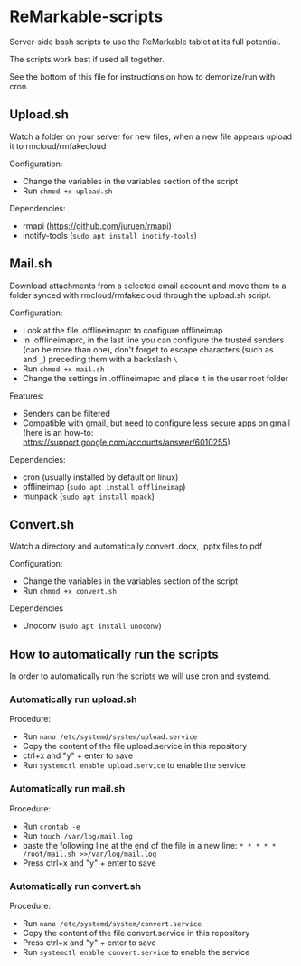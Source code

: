 # ReMarkable-scripts
Server-side bash scripts to use the ReMarkable tablet at its full potential.

The scripts work best if used all together.

See the bottom of this file for instructions on how to demonize/run with cron.


## Upload.sh
Watch a folder on your server for new files, when a new file appears upload it to rmcloud/rmfakecloud

Configuration:
- Change the variables in the variables section of the script
- Run `chmod +x upload.sh`

Dependencies:
- rmapi (https://github.com/juruen/rmapi)
- inotify-tools (`sudo apt install inotify-tools`)

## Mail.sh
Download attachments from a selected email account and move them to a folder synced with rmcloud/rmfakecloud through the upload.sh script.

Configuration:
- Look at the file .offlineimaprc to configure offlineimap
- In .offlineimaprc, in the last line you can configure the trusted senders (can be more than one), don't forget to escape characters (such as `.` and `_`) preceding them with a backslash `\`
- Run `chmod +x mail.sh`
- Change the settings in .offlineimaprc and place it in the user root folder

Features:
- Senders can be filtered
- Compatible with gmail, but need to configure less secure apps on gmail (here is an how-to: https://support.google.com/accounts/answer/6010255)

Dependencies:
- cron (usually installed by default on linux)
- offlineimap (`sudo apt install offlineimap`)
- munpack (`sudo apt install mpack`)

## Convert.sh
Watch a directory and automatically convert .docx, .pptx files to pdf

Configuration:
- Change the variables in the variables section of the script
- Run `chmod +x convert.sh`

Dependencies
- Unoconv (`sudo apt install unoconv`)

## How to automatically run the scripts
In order to automatically run the scripts we will use cron and systemd.

### Automatically run upload.sh
Procedure:
- Run `nano /etc/systemd/system/upload.service`
- Copy the content of the file upload.service in this repository
- ctrl+x and "y" + enter to save
- Run `systemctl enable upload.service` to enable the service

### Automatically run mail.sh
Procedure:
- Run `crontab -e`
- Run `touch /var/log/mail.log`
- paste the following line at the end of the file in a new line:
`* * * * *	/root/mail.sh >>/var/log/mail.log`
- Press ctrl+x and "y" + enter to save

### Automatically run convert.sh
Procedure:
- Run `nano /etc/systemd/system/convert.service`
- Copy the content of the file convert.service in this repository
- Press ctrl+x and "y" + enter to save
- Run `systemctl enable convert.service` to enable the service
